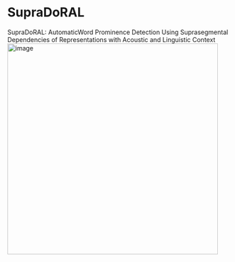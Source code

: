 # SupraDoRAL
SupraDoRAL: AutomaticWord Prominence Detection Using Suprasegmental Dependencies of Representations with Acoustic and Linguistic Context
<img width="474" alt="image" src="https://github.com/user-attachments/assets/ff66568b-7a86-47c5-87f3-850430a6e044" />
